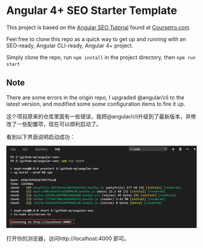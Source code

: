 # Angular 4+ SEO Starter Template

This project is based on the [Angular SEO Tutorial](https://coursetro.com/posts/code/68/Make-your-Angular-App-SEO-Friendly-(Angular-4-+-Universal)) found at [Coursetro.com](https://coursetro.com)

Feel free to clone this repo as a quick way to get up and running with an SEO-ready, Angular CLI-ready, Angular 4+ project.

Simply clone the repo, run `npm install` in the project directory, then `npm run start`

## Note

There are some errors in the origin repo, I upgraded @angular/cli to the latest version, and modified some some configuration items to fire it up.

这个项目原来的仓库里面有一些错误，我把@angular/cli升级到了最新版本，并修改了一些配置项，现在可以顺利启动了。

看到以下界面说明启动成功：

<img src="./src/assets/1.png">

打开你的浏览器，访问http://localhost:4000 即可。
